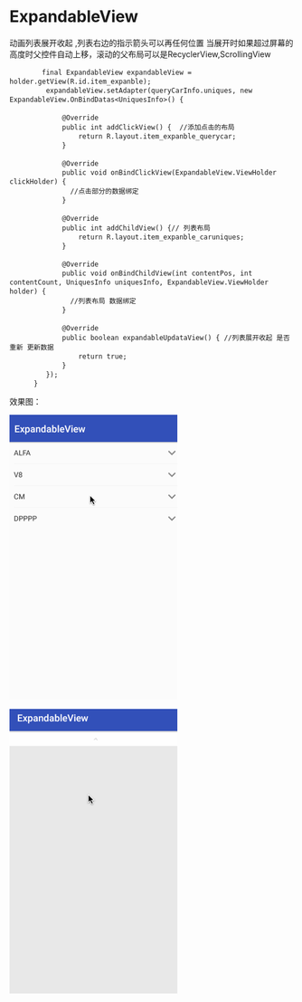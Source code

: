 # ExpandableView

动画列表展开收起 ,列表右边的指示箭头可以再任何位置
 当展开时如果超过屏幕的高度时父控件自动上移，滚动的父布局可以是RecyclerView,ScrollingView
 



            final ExpandableView expandableView = holder.getView(R.id.item_expanble);
             expandableView.setAdapter(queryCarInfo.uniques, new ExpandableView.OnBindDatas<UniquesInfo>() {
                
                 @Override
                 public int addClickView() {  //添加点击的布局 
                     return R.layout.item_expanble_querycar;
                 }

                 @Override
                 public void onBindClickView(ExpandableView.ViewHolder clickHolder) {
                   //点击部分的数据绑定
                 }

                 @Override
                 public int addChildView() {// 列表布局
                     return R.layout.item_expanble_caruniques;
                 }

                 @Override
                 public void onBindChildView(int contentPos, int contentCount, UniquesInfo uniquesInfo, ExpandableView.ViewHolder holder) {
                   //列表布局 数据绑定
                 }

                 @Override
                 public boolean expandableUpdataView() { //列表展开收起 是否重新 更新数据 
                     return true;
                 }
             });
          }

  效果图：

![这里写图片描述](Untitled20.gif)

![这里写图片描述](Untitled21.gif)
